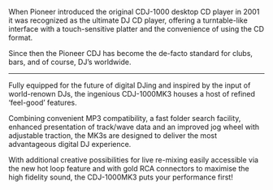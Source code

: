 When Pioneer introduced the original CDJ-1000 desktop CD player in 2001 it was recognized as the ultimate DJ CD player, offering a turntable-like interface with a touch-sensitive platter and the convenience of using the CD format.

Since then the Pioneer CDJ has become the de-facto standard for clubs, bars, and of course, DJ’s worldwide.

---

Fully equipped for the future of digital DJing and inspired by the input of world-renown DJs, the ingenious CDJ-1000MK3 houses a host of refined ‘feel-good’ features.

Combining convenient MP3 compatibility, a fast folder search facility, enhanced presentation of track/wave data and an improved jog wheel with adjustable traction, the MK3s are designed to deliver the most advantageous digital DJ experience.

With additional creative possibilities for live re-mixing easily accessible via the new hot loop feature and with gold RCA connectors to maximise the high fidelity sound, the CDJ-1000MK3 puts your performance first!
